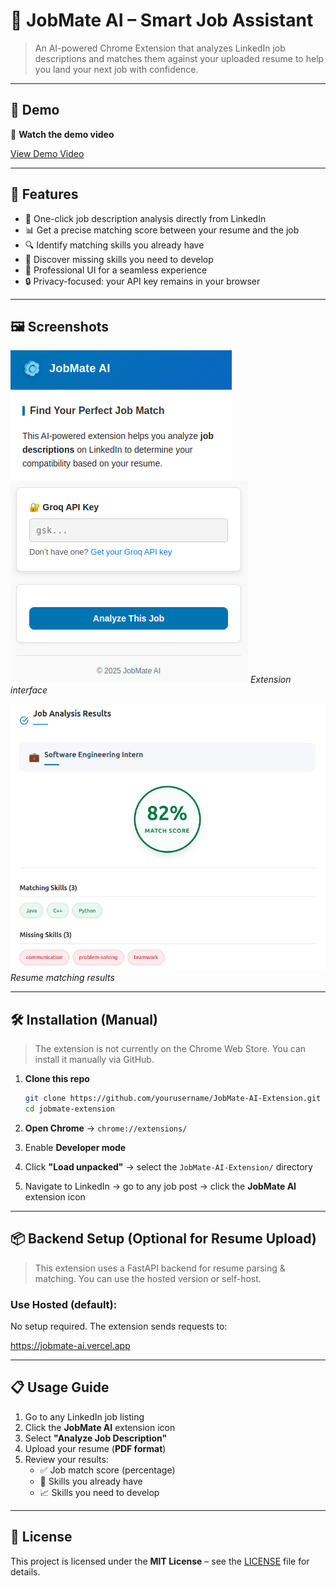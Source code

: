 # 🧠 JobMate AI – Smart Job Assistant

> An AI-powered Chrome Extension that analyzes LinkedIn job descriptions and matches them against your uploaded resume to help you land your next job with confidence.

---

## 🚀 Demo

🎥 **Watch the demo video**  

 [View Demo Video](https://github.com/arham2211/JobMate-AI-Extension/blob/master/demo_video/demo_video.mp4?raw=true)

---

## 🔧 Features

- 🎯 One-click job description analysis directly from LinkedIn
- 📊 Get a precise matching score between your resume and the job
- 🔍 Identify matching skills you already have
- 📝 Discover missing skills you need to develop
- 🚀 Professional UI for a seamless experience
- 🔒 Privacy-focused: your API key remains in your browser

---

## 🖼️ Screenshots

![JobMate AI](assets/jobmate_ai.png)  ![Interface](assets/interface.png) 
*Extension interface*

![Analysis Results](assets/result.png)  
*Resume matching results*

---

## 🛠️ Installation (Manual)

> The extension is not currently on the Chrome Web Store. You can install it manually via GitHub.

1. **Clone this repo**
    ```bash
    git clone https://github.com/yourusername/JobMate-AI-Extension.git
    cd jobmate-extension
    ```

2. **Open Chrome** → `chrome://extensions/`

3. Enable **Developer mode**

4. Click **"Load unpacked"** → select the `JobMate-AI-Extension/` directory

5. Navigate to LinkedIn → go to any job post → click the **JobMate AI** extension icon

---

## 📦 Backend Setup (Optional for Resume Upload)

> This extension uses a FastAPI backend for resume parsing & matching. You can use the hosted version or self-host.

### Use Hosted (default):
No setup required. The extension sends requests to:

https://jobmate-ai.vercel.app

---

## 📋 Usage Guide

1. Go to any LinkedIn job listing  
2. Click the **JobMate AI** extension icon  
3. Select **"Analyze Job Description"**  
4. Upload your resume (**PDF format**)  
5. Review your results:
   - ✅ Job match score (percentage)  
   - 🧠 Skills you already have  
   - 📈 Skills you need to develop  

---

## 📄 License

This project is licensed under the **MIT License** – see the [LICENSE](LICENSE) file for details.
